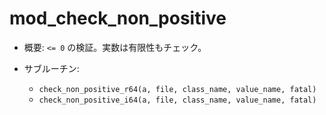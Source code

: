 # mod_check_non_positive

- 概要: `<= 0` の検証。実数は有限性もチェック。

- サブルーチン:
  - `check_non_positive_r64(a, file, class_name, value_name, fatal)`
  - `check_non_positive_i64(a, file, class_name, value_name, fatal)`

